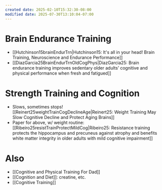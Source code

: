 ```yaml
---
created date: 2025-02-10T15:32:30-08:00
modified date: 2025-07-30T13:10:04-07:00
---
```

# Brain Endurance Training
- [[Hutchinson15brainEndurTrn|Hutchinson15: It's all in your head! Brain Training, Neuroscience and Endurance Performance]] 
- [[DiazGarcia25BrainEndurTrnOldCogPhys|DiazGarcia25: Brain endurance training improves sedentary older adults’ cognitive and physical performance when fresh and fatigued]]
# Strength Training and Cognition
- Slows, sometimes stops! [[Reinert25weightTrainCogDeclineAge|Reinert25: Weight Training May Slow Cognitive Decline and Protect Aging Brains]] 
- Paper for above, w/ weight routine: [[Ribeiro25resistTrainProtectMildCog|Ribeiro25: Resistance training protects the hippocampus and precuneus against atrophy and benefits white matter integrity in older adults with mild cognitive impairment]] 
# Also
- [[Cognitive and Physical Training For Dad]]
- [[Cognition and Diet]]: creatine, etc.
- [[Cognitive Training]]